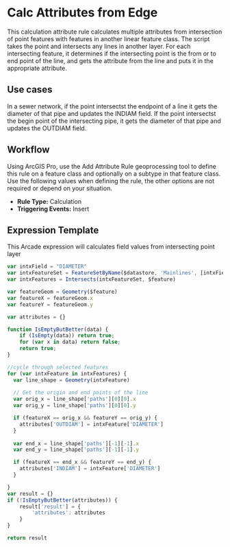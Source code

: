 # Calc Attributes from Edge

This calculation attribute rule calculates multiple attributes from intersection of point features with features in another linear feature class. 
The script takes the point and intersects any lines in another layer.  For each intersecting feature, it determines if the intersecting point is the from or to end point of the line, and gets the attribute from the line and puts it in the appropriate attribute. 

## Use cases

In a sewer network, if the point intersectst the endpoint of a line it gets the diameter of that pipe and updates the INDIAM field.  If the point intersectst the begin point of the intersecting pipe, it gets the diameter of that pipe and updates the OUTDIAM field. 

## Workflow

Using ArcGIS Pro, use the Add Attribute Rule geoprocessing tool to define this rule on a feature class and optionally on a subtype in that feature class.  Use the following values when defining the rule, the other options are not required or depend on your situation.
  
  - **Rule Type:** Calculation
  - **Triggering Events:** Insert

## Expression Template

This Arcade expression will calculates field values from intersecting point layer
```js
var intxField = "DIAMETER"
var intxFeatureSet = FeatureSetByName($datastore, 'Mainlines', [intxField], true)
var intxFeatures = Intersects(intxFeatureSet, $feature)

var featureGeom = Geometry($feature)
var featureX = featureGeom.x
var featureY = featureGeom.y

var attributes = {}

function IsEmptyButBetter(data) {
    if (IsEmpty(data)) return true;
    for (var x in data) return false;
    return true;
}

//cycle through selected features
for (var intxFeature in intxFeatures) {
  var line_shape = Geometry(intxFeature)
    
  // Get the origin and end points of the line
  var orig_x = line_shape['paths'][0][0].x
  var orig_y = line_shape['paths'][0][0].y

  if (featureX == orig_x && featureY == orig_y) {
    attributes['OUTDIAM'] = intxFeature['DIAMETER']
  }
  
  var end_x = line_shape['paths'][-1][-1].x
  var end_y = line_shape['paths'][-1][-1].y

  if (featureX == end_x && featureY == end_y) {
    attributes['INDIAM'] = intxFeature['DIAMETER']
  }

}
var result = {}
if (!IsEmptyButBetter(attributes)) {
    result['result'] = {
        'attributes': attributes
    }
}

return result
```
